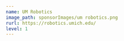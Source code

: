 ```yaml
---
name: UM Robotics
image_path: sponsorImages/um robotics.png
rurl: https://robotics.umich.edu/
level: 1
---
```



